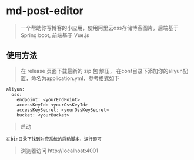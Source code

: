 # md-post-editor
>一个帮助你写博客的小应用，使用阿里云oss存储博客图片，后端基于 Spring boot, 前端基于 Vue.js

## 使用方法
>在 release 页面下载最新的 zip 包
>解压， 在conf目录下添加你的aliyun配置，命名为application.yml，参考格式如下
```
aliyun:
  oss:
    endpoint: <yourEndPoint>
    accessKeyId: <yourOssKeyId>
    accessKeySecret: <yourOssKeySecret>
    bucket: <yourBucket>

```
>启动
```
在bin目录下找到对应系统的启动脚本，运行即可
```
>浏览器访问 http://localhost:4001